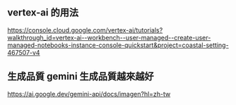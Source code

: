 
## vertex-ai 的用法

https://console.cloud.google.com/vertex-ai/tutorials?walkthrough_id=vertex-ai--workbench--user-managed--create-user-managed-notebooks-instance-console-quickstart&project=coastal-setting-467507-v4

## 生成品質 gemini 生成品質越來越好

https://ai.google.dev/gemini-api/docs/imagen?hl=zh-tw
